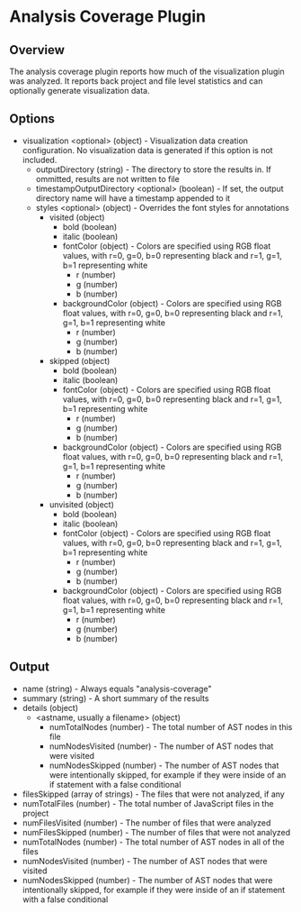 Analysis Coverage Plugin
========================

## Overview

The analysis coverage plugin reports how much of the visualization plugin was analyzed. It reports back project and file level statistics and can optionally generate visualization data.

## Options

* visualization &lt;optional&gt; (object) - Visualization data creation configuration. No visualization data is generated if this option is not included.
	* outputDirectory (string) - The directory to store the results in. If ommitted, results are not written to file
	* timestampOutputDirectory &lt;optional&gt; (boolean) - If set, the output directory name will have a timestamp appended to it
	* styles &lt;optional&gt; (object) - Overrides the font styles for annotations
		* visited (object)
			* bold (boolean)
			* italic (boolean)
			* fontColor (object) - Colors are specified using RGB float values, with r=0, g=0, b=0 representing black and r=1, g=1, b=1 representing white
				* r (number)
				* g (number)
				* b (number)
			* backgroundColor (object) - Colors are specified using RGB float values, with r=0, g=0, b=0 representing black and r=1, g=1, b=1 representing white
				* r (number)
				* g (number)
				* b (number)
		* skipped (object)
			* bold (boolean)
			* italic (boolean)
			* fontColor (object) - Colors are specified using RGB float values, with r=0, g=0, b=0 representing black and r=1, g=1, b=1 representing white
				* r (number)
				* g (number)
				* b (number)
			* backgroundColor (object) - Colors are specified using RGB float values, with r=0, g=0, b=0 representing black and r=1, g=1, b=1 representing white
				* r (number)
				* g (number)
				* b (number)
		* unvisited (object)
			* bold (boolean)
			* italic (boolean)
			* fontColor (object) - Colors are specified using RGB float values, with r=0, g=0, b=0 representing black and r=1, g=1, b=1 representing white
				* r (number)
				* g (number)
				* b (number)
			* backgroundColor (object) - Colors are specified using RGB float values, with r=0, g=0, b=0 representing black and r=1, g=1, b=1 representing white
				* r (number)
				* g (number)
				* b (number)

## Output

* name (string) - Always equals "analysis-coverage"
* summary (string) - A short summary of the results
* details (object)
	* &lt;astname, usually a filename&gt; (object)
		* numTotalNodes (number) - The total number of AST nodes in this file
		* numNodesVisited (number) - The number of AST nodes that were visited
		* numNodesSkipped (number) - The number of AST nodes that were intentionally skipped, for example if they were inside of an if statement with a false conditional
* filesSkipped (array of strings) - The files that were not analyzed, if any
* numTotalFiles (number) - The total number of JavaScript files in the project
* numFilesVisited (number) - The number of files that were analyzed
* numFilesSkipped (number) - The number of files that were not analyzed
* numTotalNodes (number) - The total number of AST nodes in all of the files
* numNodesVisited (number) - The number of AST nodes that were visited
* numNodesSkipped (number) - The number of AST nodes that were intentionally skipped, for example if they were inside of an if statement with a false conditional
